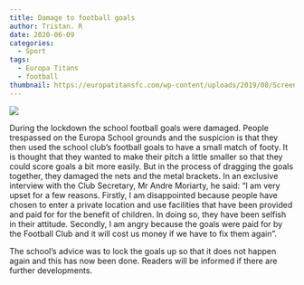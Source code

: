 ```yaml
---
title: Damage to football goals
author: Tristan. R
date: 2020-06-09
categories:
  - Sport
tags:
  - Europa Titans
  - football
thumbnail: https://europatitansfc.com/wp-content/uploads/2019/08/Screenshot-2019-08-15-at-19.26.10.png
---
```


![](https://europatitansfc.com/wp-content/uploads/2019/08/Screenshot-2019-08-15-at-19.26.10.png)

During the lockdown the school football goals were damaged. People trespassed on the Europa School grounds and the suspicion is that they then used the school club’s football goals to have a small match of footy. It is thought that they wanted to make their pitch a little smaller so that they could score goals a bit more easily. But in the process of dragging the goals together, they damaged the nets and the metal brackets. In an exclusive interview with the Club Secretary, Mr Andre Moriarty, he said: 
“I am very upset for a few reasons. Firstly, I am disappointed because people have chosen to enter a private location and use facilities that have been provided and paid for for the benefit of children. In doing so, they have been selfish in their attitude. Secondly, I am angry because the goals were paid for by the Football Club and it will cost us money if we have to fix them again”.

The school’s advice was to lock the goals up so that it does not happen again and this has now been done. Readers will be informed if there are further developments. 


